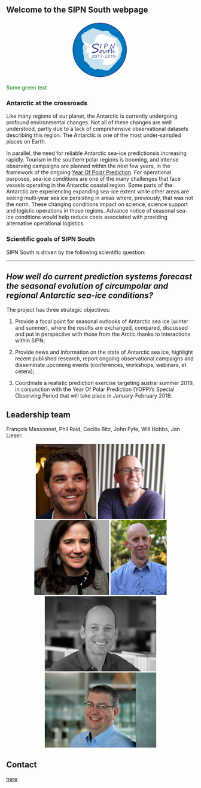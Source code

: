 ## Welcome to the SIPN South webpage
<p align="center">
<img src="./Logo.png" width="30%">
</p>

<span style="color: green"> Some green text </span>

### Antarctic at the crossroads
Like many regions of our planet, the Antarctic is currently undergoing profound environmental changes. Not all of these changes are well understood, partly due to a lack of comprehensive observational datasets describing this region. The Antarctic is one of the most under-sampled places on Earth.

In parallel, the need for reliable Antarctic sea-ice predictionsis increasing rapidly. Tourism in the southern polar regions is booming, and intense observing campaigns are planned within the next few years, in the framework of the ongoing [Year Of Polar Prediction](http://www.polarprediction.net/yopp). For operational purposes, sea-ice conditions are one of the many challenges that face vessels operating in the Antarctic coastal region. Some parts of the Antarctic are experiencing expanding sea-ice extent while other areas are seeing multi‐year sea ice persisting in areas where, previously, that was not the norm. These changing conditions impact on science, science support and logistic operations in those regions. Advance notice of seasonal sea-ice conditions would help reduce costs associated with providing alternative operational logistics.

### Scientific goals of SIPN South
SIPN South is driven by the following scientific question:

---
  **_How well do current prediction systems forecast the seasonal evolution of circumpolar and regional Antarctic sea-ice conditions?_** 
---

The project has three strategic objectives:

1. Provide a focal point for seasonal outlooks of Antarctic sea ice (winter and summer), where the results are exchanged, compared, discussed and put in perspective with those from the Arctic thanks to interactions within SIPN;

2. Provide news and information on the state of Antarctic sea ice, highlight recent published research, report ongoing observational campaigns and disseminate upcoming events (conferences, workshops, webinars, et cetera);

3. Coordinate a realistic prediction exercise targeting austral summer 2019, in conjunction with the Year Of Polar Prediction (YOPP)’s Special Observing Period that will take place in January-February 2019.



## Leadership team
François Massonnet, Phil Reid, Cecilia Bitz, John Fyfe, Will Hobbs, Jan Lieser.

<p align="center">
<img src="./pics/fm.jpg" height="200px">  <img src="./pics/pr.jpg" height="200px"> <img src="./pics/cb.jpg" height="200px"> <img src="./pics/jf.jpg" height="200px"> 
<img src="./pics/wh.jpg" height="200px"> <img src="./pics/jl.jpg" height="200px">
</p>

## Contact
[here](mailto:francois.massonnet@uclouvain.be)
